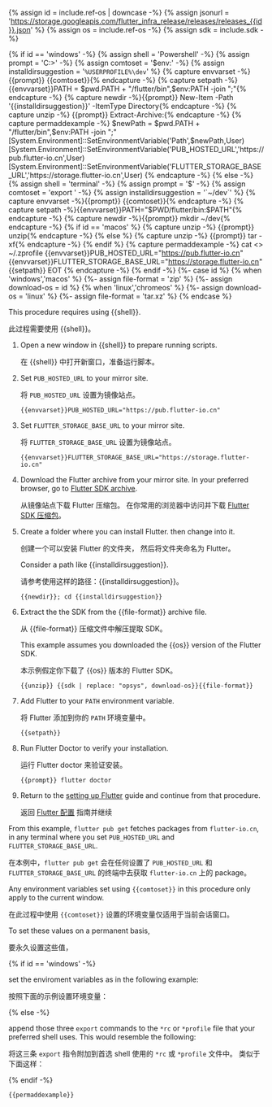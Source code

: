 {% assign id = include.ref-os | downcase -%}
{% assign jsonurl = 'https://storage.googleapis.com/flutter_infra_release/releases/releases_{{id}}.json' %}
{% assign os = include.ref-os -%}
{% assign sdk = include.sdk -%}

{% if id == 'windows' -%}
   {% assign shell = 'Powershell' -%}
   {% assign prompt = 'C:\>' -%}
   {% assign comtoset = '$env:' -%}
   {% assign installdirsuggestion = '`%USERPROFILE%\dev`' %}
   {% capture envvarset -%}{{prompt}} {{comtoset}}{% endcapture -%}
   {% capture setpath -%}{{envvarset}}PATH = $pwd.PATH + "/flutter/bin",$env:PATH -join ";"{% endcapture -%}
   {% capture newdir -%}{{prompt}} New-Item -Path '{{installdirsuggestion}}' -ItemType Directory{% endcapture -%}
   {% capture unzip -%} {{prompt}} Extract-Archive:{% endcapture -%}
   {% capture permaddexample -%}
$newPath = $pwd.PATH + "/flutter/bin",$env:PATH -join ";"
[System.Environment]::SetEnvironmentVariable('Path',$newPath,User)
[System.Environment]::SetEnvironmentVariable('PUB_HOSTED_URL','https://pub.flutter-io.cn',User)
[System.Environment]::SetEnvironmentVariable('FLUTTER_STORAGE_BASE_URL','https://storage.flutter-io.cn',User)
   {% endcapture -%}
{% else -%}
   {% assign shell = 'terminal' -%}
   {% assign prompt = '$' -%}
   {% assign comtoset = 'export ' -%}
   {% assign installdirsuggestion = '`~/dev`' %}
   {% capture envvarset -%}{{prompt}} {{comtoset}}{% endcapture -%}
   {% capture setpath -%}{{envvarset}}PATH="$PWD/flutter/bin:$PATH"{% endcapture -%}
   {% capture newdir -%}{{prompt}} mkdir ~/dev{% endcapture -%}
   {% if id == 'macos' %}
      {% capture unzip -%} {{prompt}} unzip{% endcapture -%}
   {% else %}
      {% capture unzip -%} {{prompt}} tar -xf{% endcapture -%}
   {% endif %}
   {% capture permaddexample -%}
cat <<EOT >> ~/.zprofile
{{envvarset}}PUB_HOSTED_URL="https://pub.flutter-io.cn"
{{envvarset}}FLUTTER_STORAGE_BASE_URL="https://storage.flutter-io.cn"
{{setpath}}
EOT
   {% endcapture -%}
{% endif -%}
{%- case id %}
   {% when 'windows','macos' %}
      {%- assign file-format = 'zip' %}
      {%- assign download-os = id %}
   {% when 'linux','chromeos' %}
      {%- assign download-os = 'linux' %}
      {%- assign file-format = 'tar.xz' %}
{% endcase %}

<div id="{{id}}" class="tab-pane
  {%- if id == 'windows' %} active {% endif %}"
  role="tabpanel" aria-labelledby="{{id}}-tab" markdown="1">

This procedure requires using {{shell}}.

此过程需要使用 {{shell}}。

1. Open a new window in {{shell}} to prepare running scripts.

   在 {{shell}} 中打开新窗口，准备运行脚本。

1. Set `PUB_HOSTED_URL` to your mirror site.

   将 `PUB_HOSTED_URL` 设置为镜像站点。

   ```terminal
   {{envvarset}}PUB_HOSTED_URL="https://pub.flutter-io.cn"
   ```

1. Set `FLUTTER_STORAGE_BASE_URL` to your mirror site.

   将 `FLUTTER_STORAGE_BASE_URL` 设置为镜像站点。

   ```terminal
   {{envvarset}}FLUTTER_STORAGE_BASE_URL="https://storage.flutter-io.cn"
   ```

1. Download the Flutter archive from your mirror site.
   In your preferred browser, go to
   [Flutter SDK archive](https://flutter.cn/docs/release/archive?tab={{id}}).

   从镜像站点下载 Flutter 压缩包。
   在你常用的浏览器中访问并下载 
   [Flutter SDK 压缩包](https://flutter.cn/docs/release/archive?tab={{id}})。

1. Create a folder where you can install Flutter. then change into it.

   创建一个可以安装 Flutter 的文件夹，
   然后将文件夹命名为 Flutter。

   Consider a path like {{installdirsuggestion}}.

   请参考使用这样的路径：{{installdirsuggestion}}。 

   ```terminal
   {{newdir}}; cd {{installdirsuggestion}}
   ```

1. Extract the the SDK from the {{file-format}} archive file.

   从 {{file-format}} 压缩文件中解压提取 SDK。

   This example assumes you downloaded the {{os}} version of the Flutter SDK.

   本示例假定你下载了 {{os}} 版本的 Flutter SDK。

   ```terminal
   {{unzip}} {{sdk | replace: "opsys", download-os}}{{file-format}}
   ```

1. Add Flutter to your `PATH` environment variable.

   将 Flutter 添加到你的 `PATH` 环境变量中。

   ```terminal
   {{setpath}}
   ```

1. Run Flutter Doctor to verify your installation.

   运行 Flutter doctor 来验证安装。

   ```terminal
   {{prompt}} flutter doctor
   ```

1. Return to the [setting up Flutter]({{site.url}}/get-started/editor)
   guide and continue from that procedure.

   返回 [Flutter 配置]({{site.url}}/get-started/editor) 指南并继续

From this example, `flutter pub get` fetches packages from `flutter-io.cn`,
in any terminal where you set `PUB_HOSTED_URL` and `FLUTTER_STORAGE_BASE_URL`.

在本例中，`flutter pub get` 会在任何设置了 `PUB_HOSTED_URL` 和 `FLUTTER_STORAGE_BASE_URL` 
的终端中去获取 `flutter-io.cn` 上的 package。

Any environment variables set using `{{comtoset}}` in this procedure
only apply to the current window.

在此过程中使用 `{{comtoset}}` 设置的环境变量仅适用于当前会话窗口。

To set these values on a permanent basis,

要永久设置这些值，

{% if id == 'windows' -%}

set the enviroment variables as in the following example:

按照下面的示例设置环境变量：

{% else -%}

append those three `export` commands to the `*rc` or `*profile`
file that your preferred shell uses. This would resemble the following:

将这三条 `export` 指令附加到首选 shell 使用的 `*rc` 或 `*profile` 文件中。
类似于下面这样：

{% endif -%}

```terminal
{{permaddexample}} 
```

</div>
